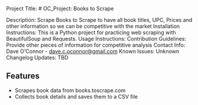 Project Title: # OC_Project: Books to Scrape

Description: Scrape Books to Scrape to have all book titles, UPC, Prices and other information so we can be competitive with the market
Installation Instructions: This is a Python project for practicing web scraping with BeautifulSoup and Requests.
Usage Instructions: 
Contribution Guidelines: Provide other pieces of information for competitive analysis
Contact Info: Dave O'Connor - dave.c.oconnor@gmail.com
Known Issues: Unknown
Changelog Updates: TBD

## Features

- Scrapes book data from books.toscrape.com
- Collects book details and saves them to a CSV file


